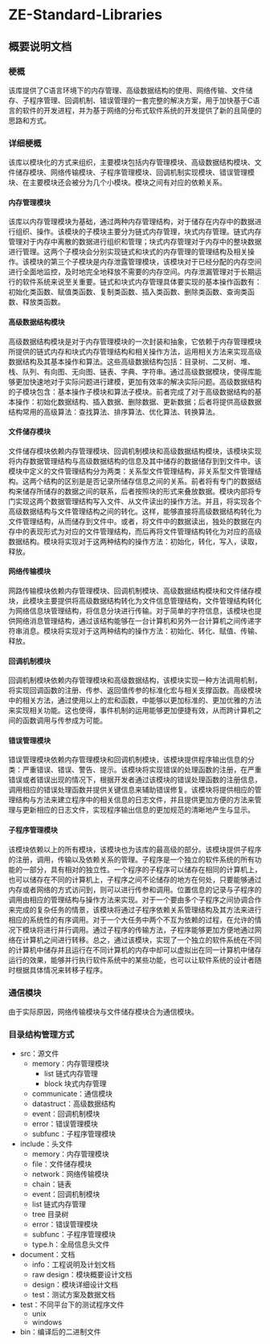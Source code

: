 # ZE-Standard-Libraries 
## 概要说明文档
### 梗概
该库提供了C语言环境下的内存管理、高级数据结构的使用、网络传输、文件储存、子程序管理、回调机制、错误管理的一套完整的解决方案，用于加快基于C语言的软件的开发进程，并为基于网络的分布式软件系统的开发提供了新的且简便的思路和方式。

### 详细梗概
该库以模块化的方式来组织，主要模块包括内存管理模块、高级数据结构模块、文件储存模块、网络传输模块、子程序管理模块、回调机制实现模块、错误管理模块、在主要模块还会被分为几个小模块。模块之间有对应的依赖关系。

#### 内存管理模块
该库以内存管理模块为基础，通过两种内存管理结构，对于储存在内存中的数据进行组织、操作。该模块的子模块主要分为链式内存管理，块式内存管理。链式内存管理对于内存中离散的数据进行组织和管理；块式内存管理对于内存中的整块数据进行管理。这两个子模块会分别实现链式和块式的内存管理的管理结构及相关操作。该模块的第三个子模块是内存泄露管理模块，该模块对于已经分配的内存空间进行全面地监控，及时地完全地释放不需要的内存空间。内存泄漏管理对于长期运行的软件系统来说至关重要。链式和块式内存管理具体要实现的基本操作函数有：初始化类函数、赋值类函数、复制类函数、插入类函数、删除类函数、查询类函数、释放类函数。

#### 高级数据结构模块
高级数据结构模块是对于内存管理模块的一次封装和抽象，它依赖于内存管理模块所提供的链式内存和块式内存管理结构和相关操作方法，运用相关方法来实现高级数据结构及其基本操作和算法。这些高级数据结构包括：目录树、二叉树、堆、栈、队列、有向图、无向图、链表、字典、字符串。通过高级数据模块，使得库能够更加快速地对于实际问题进行建模，更加有效率的解决实际问题。高级数据结构的子模块包含：基本操作子模块和算法子模块。前者完成了对于高级数据结构的基本操作：初始化数据结构、插入数据、删除数据、更新数据；后者将提供高级数据结构常用的高级算法：查找算法、排序算法、优化算法、转换算法。

#### 文件储存模块
文件储存模块依赖内存管理模块、回调机制模块和高级数据结构模块，该模块实现将内存数据管理结构与高级数据结构的信息及其中储存的数据储存到到文件中。该模块中定义的文件管理结构分为两类：关系型文件管理结构，非关系型文件管理结构。这两个结构的区别是是否记录所储存信息之间的关系。前者将有专门的数据结构来储存所储存的数据之间的联系，后者按照块的形式来叠放数据。模块内部将专门实现这两个数据管理结构写入文件、从文件读出的操作方法。并且，将实现各个高级数据结构与文件管理结构之间的转化。这样，能够直接将高级数据结构转化为文件管理结构，从而储存到文件中。或者，将文件中的数据读出，独处的数据在内存中的表现形式为对应的文件管理结构，而后再将文件管理结构转化为对应的高级数据结构。模块将实现对于这两种结构的操作方法：初始化，转化，写入，读取，释放。

#### 网络传输模块
网路传输模块依赖内存管理模块、回调机制模块、高级数据结构模块和文件储存模块，此模块主要提供将高级数据结构转化为文件信息管理结构，文件管理结构转化为网络信息块管理结构，将信息分块进行传输。对于简单的字符信息，该模块也提供网络消息管理结构，通过该结构能够在一台计算机和另外一台计算机之间传递字符串消息。模块将实现对于这两种结构的操作方法：初始化、转化、赋值、传输、释放。

#### 回调机制模块
回调机制模块依赖内存管理模块和高级数据结构，该模块实现一种方法调用机制，将实现回调函数的注册、传参、返回值传参的标准化宏与相关支撑函数。高级模块中的相关方法，通过使用以上的宏和函数，中能够以更加标准的、更加优雅的方法来实现相关功能。这也使得，事件机制的运用能够更加便捷有效，从而跨计算机之间的函数调用与传参成为可能。

#### 错误管理模块
错误管理模块依赖内存管理模块和回调机制模块，该模块提供程序输出信息的分类：严重错误、错误、警告、提示。该模块将实现错误的处理函数的注册，在严重错误或者错误出现的情况下，根据开发者通过该模块的错误处理函数的注册信息，调用相应的错误处理函数并提供关键信息来辅助错误修复。该模块将提供相应的管理结构与方法来建立程序中的相关信息的日志文件，并且提供更加方便的方法来管理与更新相应的日志文件，实现程序输出信息的更加规范的清晰地产生与显示。

#### 子程序管理模块
该模块依赖以上的所有模块，该模块也为该库的最高级的部分。该模块提供子程序的注册，调用，传输以及依赖关系的管理。子程序是一个独立的软件系统的所有功能的一部分，具有相对的独立性。一个程序的子程序可以储存在相同的计算机上，也可以储存在不同的计算机上，子程序之间不论储存的地方在何处，只要能够通过内存或者网络的方式访问到，则可以进行传参和调用。位置信息的记录与子程序的调用由相应的管理结构与操作方法来实现。对于一个要由多个子程序之间协调合作来完成的复杂任务的情景，该模块将通过子程序依赖关系管理结构及其方法来进行相应的系统性的有序调用。对于一个大任务中两个不互为依赖的过程，在允许的情况下模块将进行并行调用。通过子程序的传输方法，子程序能够更加方便地通过网络在计算机之间进行转移。总之，通过该模块，实现了一个独立的软件系统在不同的计算机中储存并且运行在不同计算机的内存中却可以虚拟出在同一计算机中储存运行的效果，能够并行执行软件系统中的某些功能，也可以让软件系统的设计者随时根据具体情况来转移子程序。

### 通信模块
由于实际原因，网络传输模块与文件储存模块合为通信模块。

### 目录结构管理方式
- src：源文件
    - memory：内存管理模块
        - list 链式内存管理
        - block 块式内存管理
    - communicate：通信模块
    - datastruct：高级数据结构
    - event：回调机制模块
    - error：错误管理模块
    - subfunc：子程序管理模块
- include：头文件
    - memory：内存管理模块
    - file：文件储存模块
    - network：网络传输模块
    - chain：链表
    - event：回调机制模块
    - list 链式内存管理
    - tree 目录树
    - error：错误管理模块
    - subfunc：子程序管理模块
    - type.h：全局信息头文件
- document：文档
    - info：工程说明及计划文档
    - raw design：模块概要设计文档
    - design：模块详细设计文档
    - test：测试方案及数据文档
- test：不同平台下的测试程序文件
    - unix
    - windows
- bin：编译后的二进制文件
